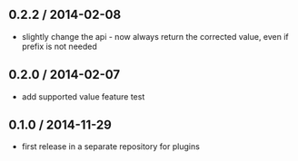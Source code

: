 ## 0.2.2 / 2014-02-08

- slightly change the api - now always return the corrected value, even if prefix is not needed

## 0.2.0 / 2014-02-07

- add supported value feature test

## 0.1.0 / 2014-11-29

- first release in a separate repository for plugins
